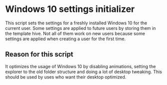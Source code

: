 # Windows 10 settings initializer
This script sets the settings for a freshly installed Windows 10 for the current user. Some settings are applied to future users by storing them in the template hive. Not all of them work on new users because some settings are applied when creating a user for the first time.
## Reason for this script
It optimizes the usage of Windows 10 by disabling animations, setting the explorer to the old folder structure and doing a lot of desktop tweaking. This should be used by uses who want their desktop optimized.